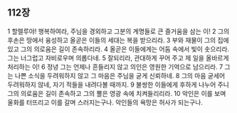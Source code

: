 ## 112장
1 할렐루야! 행복하여라, 주님을 경외하고 그분의 계명들로 큰 즐거움을 삼는 이!
2 그의 후손은 땅에서 융성하고 올곧은 이들의 세대는 복을 받으리라.
3 부와 재물이 그의 집에 있고 그의 의로움은 길이 존속하리라.
4 올곧은 이들에게는 어둠 속에서 빛이 솟으리라. 그는 너그럽고 자비로우며 의롭다네.
5 잘되리라, 관대하게 꾸어 주고 제 일을 올바르게 처리하는 이!
6 정녕 그는 언제나 흔들리지 않고 의인은 영원한 기억으로 남으리라.
7 그는 나쁜 소식을 두려워하지 않고 그 마음은 주님을 굳게 신뢰하네.
8 그의 마음 굳세어 두려워하지 않네, 자기 적들을 내려다볼 때까지.
9 불쌍한 이들에게 후하게 나누어 주니 그의 의로움은 길이 존속하고 그의 뿔은 영광 속에 치켜들리리라.
10 악인은 이를 보며 울화를 터뜨리고 이를 갈며 스러지는구나. 악인들의 욕망은 허사가 되는구나.
